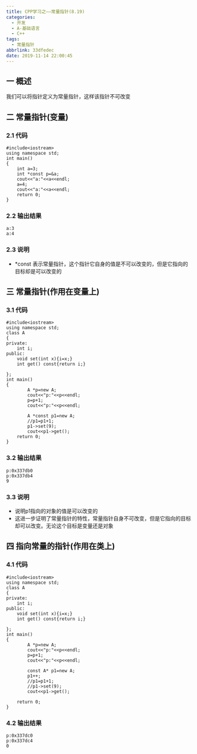 ```yaml
---
title: CPP学习之——常量指针(8.19)
categories:
  - 开发
  - A-基础语言
  - C++
tags:
  - 常量指针
abbrlink: 33dfedec
date: 2019-11-14 22:00:45
---
```

## 一 概述

我们可以将指针定义为常量指针，这样该指针不可改变   

<!--more-->

## 二 常量指针(变量)

### 2.1 代码

```
#include<iostream>
using namespace std;
int main()
{
	int a=3;
	int *const p=&a;
	cout<<"a:"<<a<<endl;
	a=4;
	cout<<"a:"<<a<<endl;
	return 0;
}
```

### 2.2 输出结果

```
a:3
a:4
```

### 2.3 说明

* *const 表示常量指针，这个指针它自身的值是不可以改变的，但是它指向的目标却是可以改变的

## 三 常量指针(作用在变量上)

### 3.1 代码

```
#include<iostream>
using namespace std;
class A
{
private:
	int i;
public:
	void set(int x){i=x;}
	int get() const{return i;}

};
int main()
{
		A *p=new A;
		cout<<"p:"<<p<<endl;
		p=p+1;
		cout<<"p:"<<p<<endl;

		A *const p1=new A;
		//p1=p1+1;
		p1->set(9);
		cout<<p1->get();
	return 0;
}
```

### 3.2 输出结果

```
p:0x337db0
p:0x337db4
9
```

### 3.3 说明

* 说明p1指向的对象的值是可以改变的
* 这进一步证明了常量指针的特性，常量指针自身不可改变，但是它指向的目标却可以改变。无论这个目标是变量还是对象

## 四 指向常量的指针(作用在类上)

### 4.1 代码

```
#include<iostream>
using namespace std;
class A
{
private:
	int i;
public:
	void set(int x){i=x;}
	int get() const{return i;}

};
int main()
{
		A *p=new A;
		cout<<"p:"<<p<<endl;
		p=p+1;
		cout<<"p:"<<p<<endl;

		const A* p1=new A;
		p1++;
		//p1=p1+1;
		//p1->set(9);
		cout<<p1->get();

	return 0;
}
```

### 4.2 输出结果

```
p:0x337dc0
p:0x337dc4
0
```